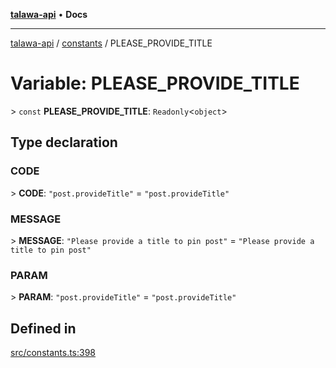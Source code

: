 [**talawa-api**](../../README.md) • **Docs**

***

[talawa-api](../../modules.md) / [constants](../README.md) / PLEASE\_PROVIDE\_TITLE

# Variable: PLEASE\_PROVIDE\_TITLE

\> `const` **PLEASE\_PROVIDE\_TITLE**: `Readonly`\<`object`\>

## Type declaration

### CODE

\> **CODE**: `"post.provideTitle"` = `"post.provideTitle"`

### MESSAGE

\> **MESSAGE**: `"Please provide a title to pin post"` = `"Please provide a title to pin post"`

### PARAM

\> **PARAM**: `"post.provideTitle"` = `"post.provideTitle"`

## Defined in

[src/constants.ts:398](https://github.com/PalisadoesFoundation/talawa-api/blob/d0c167bb942c4778fba221c2cdd27665fc7dbf61/src/constants.ts#L398)
